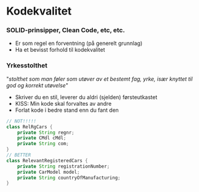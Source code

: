 # Kodekvalitet
### SOLID-prinsipper, Clean Code, etc, etc.
* Er som regel en forventning (på generelt grunnlag)
* Ha et bevisst forhold til kodekvalitet

### Yrkesstolthet

"_stolthet som man føler som utøver av et bestemt fag, yrke, 
især knyttet til god og korrekt utøvelse_"

* Skriver du en stil, leverer du aldri (sjelden) førsteutkastet
* KISS: Min kode skal forvaltes av andre
* Forlat kode i bedre stand enn du fant den

````java
// NOT!!!!!
class RelRgCars {
    private String regnr;
    private CMdl cMdl;
    private String com;
}
// BETTER
class RelevantRegisteredCars {
    private String registrationNumber;
    private CarModel model;
    private String countryOfManufacturing;
}
````
